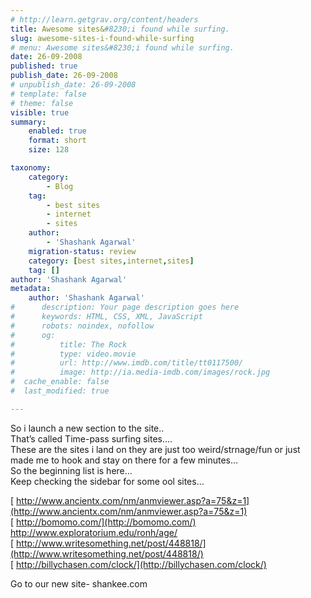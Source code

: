 ```yaml
---
# http://learn.getgrav.org/content/headers
title: Awesome sites&#8230;i found while surfing.
slug: awesome-sites-i-found-while-surfing
# menu: Awesome sites&#8230;i found while surfing.
date: 26-09-2008
published: true
publish_date: 26-09-2008
# unpublish_date: 26-09-2008
# template: false
# theme: false
visible: true
summary:
    enabled: true
    format: short
    size: 128

taxonomy:
    category:
        - Blog
    tag:
        - best sites
        - internet
        - sites
    author:
        - 'Shashank Agarwal'
    migration-status: review
    category: [best sites,internet,sites]
    tag: []
author: 'Shashank Agarwal'
metadata:
    author: 'Shashank Agarwal'
#      description: Your page description goes here
#      keywords: HTML, CSS, XML, JavaScript
#      robots: noindex, nofollow
#      og:
#          title: The Rock
#          type: video.movie
#          url: http://www.imdb.com/title/tt0117500/
#          image: http://ia.media-imdb.com/images/rock.jpg
#  cache_enable: false
#  last_modified: true

---
```


So i launch a new section to the site..  
That’s called Time-pass surfing sites….  
These are the sites i land on they are just too weird/strnage/fun or just made me to hook and stay on there for a few minutes…  
So the beginning list is here…  
Keep checking the sidebar for some ool sites…

[ http://www.ancientx.com/nm/anmviewer.asp?a=75&z=1](http://www.ancientx.com/nm/anmviewer.asp?a=75&z=1)  
[ http://bomomo.com/](http://bomomo.com/)  
<http://www.exploratorium.edu/ronh/age/>  
[ http://www.writesomething.net/post/448818/](http://www.writesomething.net/post/448818/)  
[ http://billychasen.com/clock/](http://billychasen.com/clock/)

Go to our new site- shankee.com

